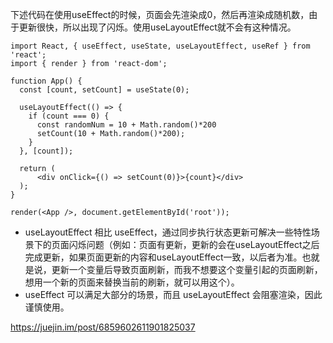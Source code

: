 
下述代码在使用useEffect的时候，页面会先渲染成0，然后再渲染成随机数，由于更新很快，所以出现了闪烁。使用useLayoutEffect就不会有这种情况。
```
import React, { useEffect, useState, useLayoutEffect, useRef } from 'react';
import { render } from 'react-dom';

function App() {
  const [count, setCount] = useState(0);
  
  useLayoutEffect(() => {
    if (count === 0) {
      const randomNum = 10 + Math.random()*200
      setCount(10 + Math.random()*200);
    }
  }, [count]);

  return (
      <div onClick={() => setCount(0)}>{count}</div>
  );
}

render(<App />, document.getElementById('root'));
```

- useLayoutEffect 相比 useEffect，通过同步执行状态更新可解决一些特性场景下的页面闪烁问题（例如：页面有更新，更新的会在useLayoutEffect之后完成更新，如果页面更新的内容和useLayoutEffect一致，以后者为准。也就是说，更新一个变量后导致页面刷新，而我不想要这个变量引起的页面刷新，想用一个新的页面来替换当前的刷新，就可以用这个）。
- useEffect 可以满足大部分的场景，而且 useLayoutEffect 会阻塞渲染，因此谨慎使用。


https://juejin.im/post/6859602611901825037